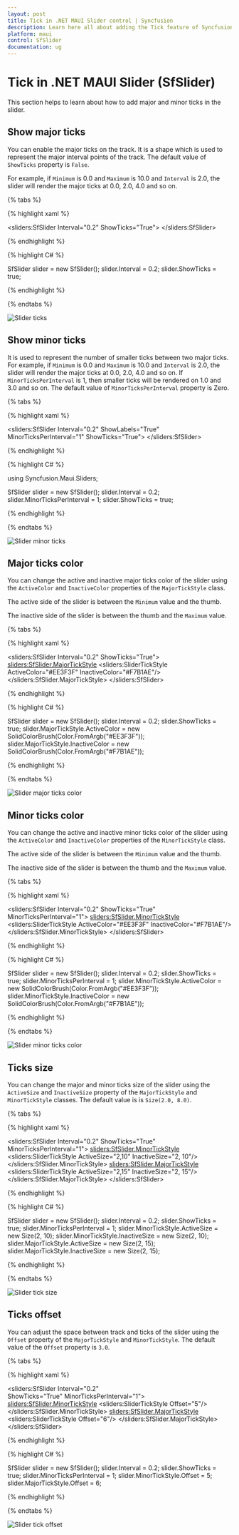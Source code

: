 ```yaml
---
layout: post
title: Tick in .NET MAUI Slider control | Syncfusion 
description: Learn here all about adding the Tick feature of Syncfusion .NET MAUI Slider (SfSlider) control and more.
platform: maui
control: SfSlider
documentation: ug
---
```


# Tick in .NET MAUI Slider (SfSlider)

This section helps to learn about how to add major and minor ticks in the slider.

## Show major ticks

You can enable the major ticks on the track. It is a shape which is used to represent the major interval points of the track. The default value of `ShowTicks` property is `False`.

For example, if `Minimum` is 0.0 and `Maximum` is 10.0 and `Interval` is 2.0, the slider will render the major ticks at 0.0, 2.0, 4.0 and so on.

{% tabs %}

{% highlight xaml %}

  <sliders:SfSlider Interval="0.2" 
                    ShowTicks="True">
  </sliders:SfSlider>

{% endhighlight %}

{% highlight C# %}

   SfSlider slider = new SfSlider();
   slider.Interval = 0.2;
   slider.ShowTicks = true;

{% endhighlight %}

{% endtabs %}

![Slider ticks](images/ticks/show-ticks.png)

## Show minor ticks

It is used to represent the number of smaller ticks between two major ticks. For example, if `Minimum` is 0.0 and `Maximum` is 10.0 and `Interval` is 2.0, the slider will render the major ticks at 0.0, 2.0, 4.0 and so on. If `MinorTicksPerInterval` is 1, then smaller ticks will be rendered on 1.0 and 3.0 and so on. The default value of `MinorTicksPerInterval` property is Zero.

{% tabs %}

{% highlight xaml %}

  <sliders:SfSlider Interval="0.2" 
                    ShowLabels="True" 
		    MinorTicksPerInterval="1" 
		    ShowTicks="True">
  </sliders:SfSlider>

{% endhighlight %}

{% highlight C# %}

using Syncfusion.Maui.Sliders;

   SfSlider slider = new SfSlider();
   slider.Interval = 0.2;
   slider.MinorTicksPerInterval = 1;
   slider.ShowTicks = true;

{% endhighlight %}

{% endtabs %}

![Slider minor ticks](images/ticks/show-minor-ticks.png)

## Major ticks color

You can change the active and inactive major ticks color of the slider using the `ActiveColor` and `InactiveColor` properties of the `MajorTickStyle` class.

The active side of the slider is between the `Minimum` value and the thumb.

The inactive side of the slider is between the thumb and the `Maximum` value.

{% tabs %}

{% highlight xaml %}

 <sliders:SfSlider Interval="0.2" 
                   ShowTicks="True">
     <sliders:SfSlider.MajorTickStyle>
        <sliders:SliderTickStyle ActiveColor="#EE3F3F" 
	                         InactiveColor="#F7B1AE"/>
     </sliders:SfSlider.MajorTickStyle>
 </sliders:SfSlider>

{% endhighlight %}

{% highlight C# %}

   SfSlider slider = new SfSlider();
   slider.Interval = 0.2;
   slider.ShowTicks = true;
   slider.MajorTickStyle.ActiveColor = new SolidColorBrush(Color.FromArgb("#EE3F3F"));
   slider.MajorTickStyle.InactiveColor = new SolidColorBrush(Color.FromArgb("#F7B1AE"));

{% endhighlight %}

{% endtabs %}

![Slider major ticks color](images/ticks/major-ticks-color.png)

## Minor ticks color

You can change the active and inactive minor ticks color of the slider using the `ActiveColor` and `InactiveColor` properties of the `MinorTickStyle` class.

The active side of the slider is between the `Minimum` value and the thumb.

The inactive side of the slider is between the thumb and the `Maximum` value.

{% tabs %}

{% highlight xaml %}

  <sliders:SfSlider Interval="0.2" 
                    ShowTicks="True" 
		    MinorTicksPerInterval="1">
        <sliders:SfSlider.MinorTickStyle>
           <sliders:SliderTickStyle ActiveColor="#EE3F3F" 
	                            InactiveColor="#F7B1AE"/>
        </sliders:SfSlider.MinorTickStyle>
  </sliders:SfSlider> 

{% endhighlight %}

{% highlight C# %}

  SfSlider slider = new SfSlider();
  slider.Interval = 0.2;
  slider.ShowTicks = true;
  slider.MinorTicksPerInterval = 1;
  slider.MinorTickStyle.ActiveColor = new SolidColorBrush(Color.FromArgb("#EE3F3F"));
  slider.MinorTickStyle.InactiveColor = new SolidColorBrush(Color.FromArgb("#F7B1AE"));

{% endhighlight %}

{% endtabs %}

![Slider minor ticks color](images/ticks/minor-ticks-color.png)

## Ticks size

You can change the major and minor ticks size of the slider using the `ActiveSize` and `InactiveSize` property of the `MajorTickStyle` and `MinorTickStyle` classes. The default value is is `Size(2.0, 8.0)`.

{% tabs %}

{% highlight xaml %}

   <sliders:SfSlider Interval="0.2" ShowTicks="True" MinorTicksPerInterval="1">
        <sliders:SfSlider.MinorTickStyle>
            <sliders:SliderTickStyle ActiveSize="2,10" 
	                           InactiveSize="2, 10"/>
        </sliders:SfSlider.MinorTickStyle>
        <sliders:SfSlider.MajorTickStyle>
            <sliders:SliderTickStyle ActiveSize="2,15" 
	                           InactiveSize="2, 15"/>
        </sliders:SfSlider.MajorTickStyle>
   </sliders:SfSlider>

{% endhighlight %}

{% highlight C# %}

   SfSlider slider = new SfSlider();
   slider.Interval = 0.2;
   slider.ShowTicks = true;
   slider.MinorTicksPerInterval = 1;
   slider.MinorTickStyle.ActiveSize = new Size(2, 10);
   slider.MinorTickStyle.InactiveSize = new Size(2, 10);
   slider.MajorTickStyle.ActiveSize = new Size(2, 15);
   slider.MajorTickStyle.InactiveSize = new Size(2, 15);
	    
{% endhighlight %}

{% endtabs %}

![Slider tick size](images/ticks/tick-size.png)

## Ticks offset

You can adjust the space between track and ticks of the slider using the `Offset` property of the `MajorTickStyle` and `MinorTickStyle`. The default value of the `Offset` property is `3.0`.

{% tabs %}

{% highlight xaml %}

  <sliders:SfSlider Interval="0.2"  
                    ShowTicks="True" 
		    MinorTicksPerInterval="1">
       <sliders:SfSlider.MinorTickStyle>
          <sliders:SliderTickStyle Offset="5"/>
       </sliders:SfSlider.MinorTickStyle>
       <sliders:SfSlider.MajorTickStyle>
          <sliders:SliderTickStyle Offset="6"/>
        </sliders:SfSlider.MajorTickStyle>
   </sliders:SfSlider>

{% endhighlight %}

{% highlight C# %}

   SfSlider slider = new SfSlider();
   slider.Interval = 0.2;
   slider.ShowTicks = true;
   slider.MinorTicksPerInterval = 1;
   slider.MinorTickStyle.Offset = 5;
   slider.MajorTickStyle.Offset = 6;

{% endhighlight %}

{% endtabs %}

![Slider tick offset](images/ticks/tick-offset.png)
